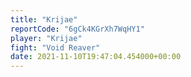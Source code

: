 ```yaml
---
title: "Krijae"
reportCode: "6gCk4KGrXh7WqHY1"
player: "Krijae"
fight: "Void Reaver"
date: 2021-11-10T19:47:04.454000+00:00
---
```

